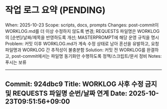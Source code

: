 # 작업 로그 요약 (PENDING)

When: 2025-10-23
Scope: scripts, docs, prompts
Changes: post-commit이 WORKLOG.md를 더 이상 수정하지 않도록 변경; REQUESTS 파일명은 WORKLOG의 [순번]/날짜/제목을 반영하도록 개선; MASTERPROMPT에 해당 운영 규칙을 명시
Problem: 커밋 이후 WORKLOG.md가 계속 수정 상태로 남아 혼선을 유발하고, 요청 파일명과 WORKLOG 간 추적성이 불충분함
Solution: 커밋 전 WORKLOG를 완결하고, post-commit에서는 파일명 동기화만 수행하도록 정책/스크립트/문서 정비
Notes: 푸시는 보류

---
Commit: 924dbc9
Title: WORKLOG 사후 수정 금지 및 REQUESTS 파일명 순번/날짜 연계
Date: 2025-10-23T09:51:56+09:00
---

